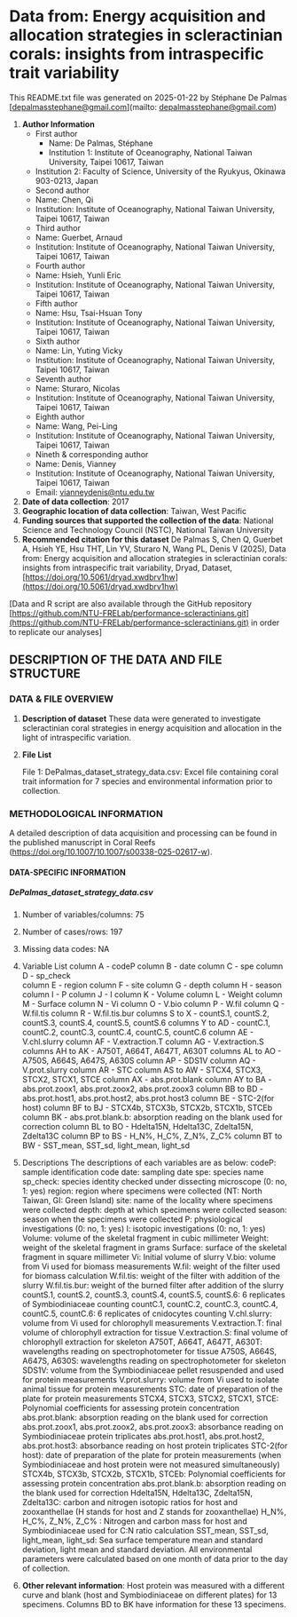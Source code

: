 # Data from: Energy acquisition and allocation strategies in scleractinian corals: insights from intraspecific trait variability

This README.txt file was generated on 2025-01-22 by Stéphane De Palmas [depalmasstephane@gmail.com](mailto: depalmasstephane@gmail.com)

1. **Author Information**
   *   First author
        *   Name: De Palmas, Stéphane 
        *   Institution 1: Institute of Oceanography, National Taiwan University, Taipei 10617, Taiwan
	*   Institution 2: Faculty of Science, University of the Ryukyus, Okinawa 903-0213, Japan
   *   Second author
	*   Name: Chen, Qi
	*   Institution: Institute of Oceanography, National Taiwan University, Taipei 10617, Taiwan
   *   Third author
	*   Name: Guerbet, Arnaud
	*   Institution: Institute of Oceanography, National Taiwan University, Taipei 10617, Taiwan
   *   Fourth author
	*   Name: Hsieh, Yunli Eric
	*   Institution: Institute of Oceanography, National Taiwan University, Taipei 10617, Taiwan
   *   Fifth author
	*   Name: Hsu, Tsai-Hsuan Tony 
	*   Institution: Institute of Oceanography, National Taiwan University, Taipei 10617, Taiwan
   *   Sixth author
	*   Name: Lin, Yuting Vicky 
	*   Institution: Institute of Oceanography, National Taiwan University, Taipei 10617, Taiwan
   *   Seventh author
	*   Name: Sturaro, Nicolas
	*   Institution: Institute of Oceanography, National Taiwan University, Taipei 10617, Taiwan
   *   Eighth author
	*   Name: Wang, Pei-Ling
	*   Institution: Institute of Oceanography, National Taiwan University, Taipei 10617, Taiwan
   *   Nineth & corresponding author
	*   Name: Denis, Vianney
	*   Institution: Institute of Oceanography, National Taiwan University, Taipei 10617, Taiwan
	*   Email: [vianneydenis@ntu.edu.tw](mailto:vianneydenis@ntu.edu.tw)
2. **Date of data collection**: 2017
3. **Geographic location of data collection**: Taiwan, West Pacific
4. **Funding sources that supported the collection of the data**: National Science and Technology Council (NSTC), National Taiwan University
5. **Recommended citation for this dataset**
	De Palmas S, Chen Q, Guerbet A, Hsieh YE, Hsu THT, Lin YV, Sturaro N, Wang PL, Denis V (2025), Data from: Energy acquisition and allocation strategies in scleractinian corals: insights from intraspecific trait variability, Dryad, Dataset, [https://doi.org/10.5061/dryad.xwdbrv1hw](https://doi.org/10.5061/dryad.xwdbrv1hw)

\[Data and R script are also available through the GitHub repository [https://github.com/NTU-FRELab/performance-scleractinians.git](https://github.com/NTU-FRELab/performance-scleractinians.git) in order to replicate our analyses]

## DESCRIPTION OF THE DATA AND FILE STRUCTURE

### DATA & FILE OVERVIEW

1. **Description of dataset**
    These data were generated to investigate scleractinian coral strategies in energy acquisition and allocation in the light of intraspecific variation. 
2. **File List**

   File 1: DePalmas_dataset_strategy_data.csv: Excel file containing coral trait information for 7 species and environmental information prior to collection.
     
### METHODOLOGICAL INFORMATION

A detailed description of data acquisition and processing can be found in the published manuscript in Coral Reefs (https://doi.org/10.1007/10.1007/s00338-025-02617-w).

#### DATA-SPECIFIC INFORMATION
##### **DePalmas_dataset_strategy_data.csv**

1. Number of variables/columns: 75
2. Number of cases/rows: 197
3. Missing data codes: NA
4. Variable List
    column A - codeP 
    column B - date
    column C - spe
    column D - sp_check    
    column E - region
    column F - site
    column G - depth
    column H - season 
    column I - P
    column J - I
    column K - Volume
    column L - Weight
    column M - Surface
    column N - Vi
    column O - V.bio
    column P - W.fil
    column Q - W.fil.tis
    column R - W.fil.tis.bur
    columns S to X - countS.1, countS.2, countS.3, countS.4, countS.5, countS.6
    columns Y to AD - countC.1, countC.2, countC.3, countC.4, countC.5, countC.6
    column AE - V.chl.slurry
    column AF - V.extraction.T
    column AG - V.extraction.S
    columns AH to AK - A750T, A664T, A647T, A630T
    columns AL to AO - A750S, A664S, A647S, A630S
    column AP - SDS1V
    column AQ - V.prot.slurry
    column AR - STC
    column AS to AW - STCX4, STCX3, STCX2, STCX1, STCE
    column AX - abs.prot.blank
    column AY to BA - abs.prot.zoox1, abs.prot.zoox2, abs.prot.zoox3
    column BB to BD - abs.prot.host1, abs.prot.host2, abs.prot.host3
    column BE - STC-2(for host)
    column BF to BJ - STCX4b, STCX3b, STCX2b, STCX1b, STCEb    
    column BK - abs.prot.blank.b: absorption reading on the blank used for correction
    column BL to BO - Hdelta15N, Hdelta13C, Zdelta15N, Zdelta13C
    column BP to BS - H_N%, H_C%, Z_N%, Z_C% 
    column BT to BW - SST_mean, SST_sd, light_mean, light_sd 
    
5. Descriptions
The descriptions of each variables are as below:
    codeP: sample identification code 
    date: sampling date
    spe: species name
    sp_check: species identity checked under dissecting microscope (0: no, 1: yes)
    region: region where specimens were collected (NT: North Taiwan, GI: Green Island)
    site: name of the locality where specimens were collected
    depth: depth at which specimens were collected
    season: season when the specimens were collected 
    P: physiological investigations (0: no, 1: yes)
    I: isotopic investigations (0: no, 1: yes)
    Volume: volume of the skeletal fragment in cubic millimeter
    Weight: weight of the skeletal fragment in grams
    Surface: surface of the skeletal fragment in square millimeter
    Vi: Initial volume of slurry
    V.bio: volume from Vi used for biomass measurements
    W.fil: weight of the filter used for biomass calculation
    W.fil.tis: weight of the filter with addition of the slurry
    W.fil.tis.bur: weight of the burned filter after addition of the slurry
    countS.1, countS.2, countS.3, countS.4, countS.5, countS.6: 6 replicates of Symbiodiniaceae counting 
    countC.1, countC.2, countC.3, countC.4, countC.5, countC.6: 6 replicates of cnidocytes counting
    V.chl.slurry: volume from Vi used for chlorophyll measurements
    V.extraction.T: final volume of chlorophyll extraction for tissue
    V.extraction.S: final volume of chlorophyll extraction for skeleton
    A750T, A664T, A647T, A630T: wavelengths reading on spectrophotometer for tissue 
    A750S, A664S, A647S, A630S: wavelengths reading on spectrophotometer for skeleton
    SDS1V: volume from the Symbiodiniaceae pellet resuspended and used for protein measurements
    V.prot.slurry: volume from Vi used to isolate animal tissue for protein measurements
    STC: date of preparation of the plate for protein measurements
    STCX4, STCX3, STCX2, STCX1, STCE: Polynomial coefficients for assessing protein concentration 
    abs.prot.blank: absorption reading on the blank used for correction
    abs.prot.zoox1, abs.prot.zoox2, abs.prot.zoox3: absorbance reading on Symbiodiniaceae protein triplicates
    abs.prot.host1, abs.prot.host2, abs.prot.host3: absorbance reading on host protein triplicates 
    STC-2(for host): date of preparation of the plate for protein measurements (when Symbiodiniaceae and host protein were not measured simultaneously)
    STCX4b, STCX3b, STCX2b, STCX1b, STCEb: Polynomial coefficients for assessing protein concentration
    abs.prot.blank.b: absorption reading on the blank used for correction
    Hdelta15N, Hdelta13C, Zdelta15N, Zdelta13C: carbon and nitrogen isotopic ratios for host and zooxanthellae (H stands for host and Z stands for zooxanthellae)
    H_N%, H_C%, Z_N%, Z_C% : Nitrogen and carbon mass for host and Symbiodiniaceae used for C:N ratio calculation
    SST_mean, SST_sd, light_mean, light_sd: Sea surface temperature mean and standard deviation, light mean and standard deviation. All environmental parameters were calculated based on one month of data prior to the day of collection. 
    
6. **Other relevant information**:
    Host protein was measured with a different curve and blank (host and Symbiodiniaceae on different plates) for 13 specimens. Columns BD to BK have information for these 13 specimens.
